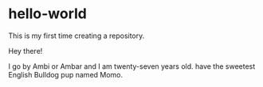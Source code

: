 # hello-world
This is my first time creating a repository.

Hey there!

I go by Ambi or Ambar and I am twenty-seven years old. 
have the sweetest English Bulldog pup named Momo.
